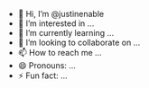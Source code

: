 - 👋 Hi, I’m @justinenable
- 👀 I’m interested in ...
- 🌱 I’m currently learning ...
- 💞️ I’m looking to collaborate on ...
- 📫 How to reach me ...
- 😄 Pronouns: ...
- ⚡ Fun fact: ...

<!---
justinenable/justinenable is a ✨ special ✨ repository because its `README.md` (this file) appears on your GitHub profile.
You can click the Preview link to take a look at your changes.
--->
